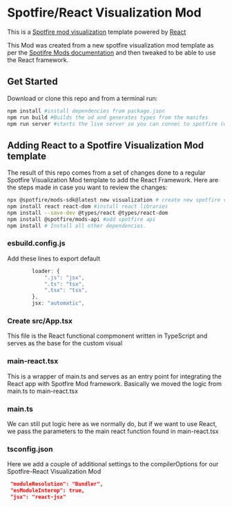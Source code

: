 # Spotfire/React Visualization Mod

This is a [Spotfire mod visualization](https://spotfiresoftware.github.io/spotfire-mods/docs/visualization-mods/) template powered by [React](https://react.dev/)

This Mod was created from a new spotfire visualization mod template as per the [Spotifre Mods documentation](https://spotfiresoftware.github.io/spotfire-mods/docs/getting-started/#developing-a-mod) and then tweaked to be able to use the React framework.

## Get Started
Download or clone this repo and from a terminal run:
 ``` sh
 npm install #install dependencies from package.json
 npm run build #Builds the od and generates types from the manifes
 npm run server #starts the live server so you can connec to spotfire (web or client)
```

## Adding React to a Spotfire Visualization Mod template 
The result of this repo comes from a set of changes done to a regular Spotfire Visualization Mod template to add the React Framework. Here are the steps made in case you want to review the changes:

``` sh
npx @spotfire/mods-sdk@latest new visualization # create new spotfire visual mod template
npm install react react-dom #install react libraries
npm install --save-dev @types/react @types/react-dom
npm install @spotfire/mods-api #add spotfire api
npm install # Install all other dependencies.
```

### esbuild.config.js
Add these lines to export default
``` js
        loader: {
            ".js": "jsx",
            ".ts": "tsx",
            ".tsx": "tsx",
        },
        jsx: "automatic",
```

### Create src/App.tsx
This file is the React functional compmonent written in TypeScript and serves as the base for the custom visual

### main-react.tsx
This is a wrapper of main.ts and serves as an entry point for integrating the React app with Spotfire Mod framework. Basically we moved the logic from main.ts to main-react.tsx

### main.ts
We can still put logic here as we normally do, but if we want to use React, we pass the parameters to the main react function found in main-react.tsx

### tsconfig.json
Here we add a couple of additional settings to the compilerOptions for our Spotfire-React Visualization Mod
``` json
 "moduleResolution": "Bundler",
 "esModuleInterop": true,
 "jsx": "react-jsx" 
```